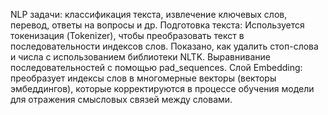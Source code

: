 NLP задачи: классификация текста, извлечение ключевых слов, перевод, ответы на вопросы и др.
Подготовка текста:
Используется токенизация (Tokenizer), чтобы преобразовать текст в последовательности индексов слов.
Показано, как удалить стоп-слова и числа с использованием библиотеки NLTK.
Выравнивание последовательностей с помощью pad_sequences.
Слой Embedding: преобразует индексы слов в многомерные векторы (векторы эмбеддингов), которые корректируются в процессе обучения модели для отражения смысловых связей между словами.
